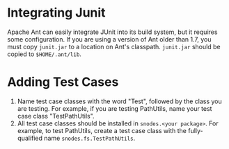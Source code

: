 Integrating Junit
=================

Apache Ant can easily integrate JUnit into its build system, but it requires some configuration. If you are using a version of Ant older than 1.7, you must copy `junit.jar` to a location on Ant's classpath. `junit.jar` should be copied to `$HOME/.ant/lib`.

Adding Test Cases
=================

1. Name test case classes with the word "Test", followed by the class you are
   testing. For example, if you are testing PathUtils, name your test case
   class "TestPathUtils".
2. All test case classes should be installed in `snodes.<your package>`.
   For example, to test PathUtils, create a test case class with the
   fully-qualified name `snodes.fs.TestPathUtils`.
